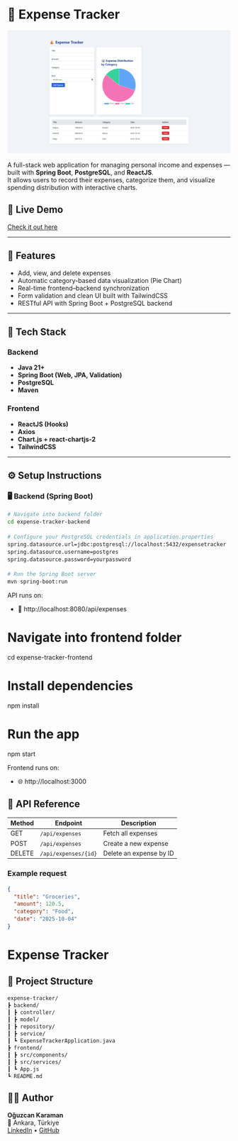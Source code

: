 # 💸 Expense Tracker

![Expense Tracker Dashboard](./screenshots/dashboard.png)


A full-stack web application for managing personal income and expenses — built with **Spring Boot**, **PostgreSQL**, and **ReactJS**.  
It allows users to record their expenses, categorize them, and visualize spending distribution with interactive charts.


## 🚀 Live Demo
[Check it out here](https://expense-tracker-iota-hazel.vercel.app/)

---

## 🚀 Features

- Add, view, and delete expenses  
- Automatic category-based data visualization (Pie Chart)  
- Real-time frontend–backend synchronization  
- Form validation and clean UI built with TailwindCSS  
- RESTful API with Spring Boot + PostgreSQL backend  

---

## 🧱 Tech Stack

### Backend
- **Java 21+**
- **Spring Boot (Web, JPA, Validation)**
- **PostgreSQL**
- **Maven**

### Frontend
- **ReactJS (Hooks)**
- **Axios**
- **Chart.js + react-chartjs-2**
- **TailwindCSS**

---

## ⚙️ Setup Instructions

### 🖥️ Backend (Spring Boot)
```bash
# Navigate into backend folder
cd expense-tracker-backend

# Configure your PostgreSQL credentials in application.properties
spring.datasource.url=jdbc:postgresql://localhost:5432/expensetracker
spring.datasource.username=postgres
spring.datasource.password=yourpassword

# Run the Spring Boot server
mvn spring-boot:run
````
API runs on:
- 📡 http://localhost:8080/api/expenses

# Navigate into frontend folder
cd expense-tracker-frontend

# Install dependencies
npm install

# Run the app
npm start

Frontend runs on:
- 🌐 http://localhost:3000
## 📡 API Reference

| Method | Endpoint              | Description              |
|--------|-----------------------|--------------------------|
| GET    | `/api/expenses`       | Fetch all expenses       |
| POST   | `/api/expenses`       | Create a new expense     |
| DELETE | `/api/expenses/{id}`  | Delete an expense by ID  |

### Example request

```json
{
  "title": "Groceries",
  "amount": 120.5,
  "category": "Food",
  "date": "2025-10-04"
}
```
# Expense Tracker

## 📁 Project Structure
```
expense-tracker/
┣ backend/
┃ ┣ controller/
┃ ┣ model/
┃ ┣ repository/
┃ ┣ service/
┃ ┗ ExpenseTrackerApplication.java
┣ frontend/
┃ ┣ src/components/
┃ ┣ src/services/
┃ ┗ App.js
┗ README.md
```

## 🧑‍💻 Author

**Oğuzcan Karaman**  
📍 Ankara, Türkiye  
[LinkedIn](https://www.linkedin.com/in/oguzcankaraman/) • [GitHub](https://github.com/oguzcankaraman)

